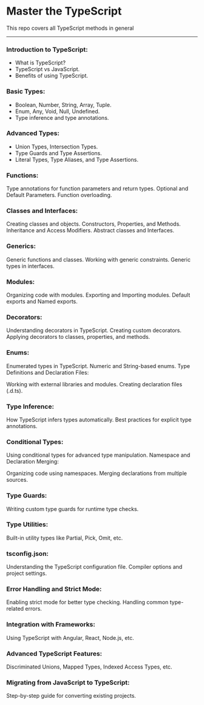 # Master the TypeScript
This repo covers all TypeScript methods in general

---
### Introduction to TypeScript:

- What is TypeScript?
- TypeScript vs JavaScript.
- Benefits of using TypeScript.

### Basic Types:

- Boolean, Number, String, Array, Tuple.
- Enum, Any, Void, Null, Undefined.
- Type inference and type annotations.

### Advanced Types:

- Union Types, Intersection Types.
- Type Guards and Type Assertions.
- Literal Types, Type Aliases, and Type Assertions.

### Functions:

Type annotations for function parameters and return types.
Optional and Default Parameters.
Function overloading.

### Classes and Interfaces:

Creating classes and objects.
Constructors, Properties, and Methods.
Inheritance and Access Modifiers.
Abstract classes and Interfaces.

### Generics:

Generic functions and classes.
Working with generic constraints.
Generic types in interfaces.

### Modules:

Organizing code with modules.
Exporting and Importing modules.
Default exports and Named exports.

### Decorators:

Understanding decorators in TypeScript.
Creating custom decorators.
Applying decorators to classes, properties, and methods.

### Enums:

Enumerated types in TypeScript.
Numeric and String-based enums.
Type Definitions and Declaration Files:

Working with external libraries and modules.
Creating declaration files (.d.ts).

### Type Inference:

How TypeScript infers types automatically.
Best practices for explicit type annotations.

### Conditional Types:

Using conditional types for advanced type manipulation.
Namespace and Declaration Merging:

Organizing code using namespaces.
Merging declarations from multiple sources.

### Type Guards:

Writing custom type guards for runtime type checks.

### Type Utilities:

Built-in utility types like Partial, Pick, Omit, etc.

### tsconfig.json:

Understanding the TypeScript configuration file.
Compiler options and project settings.

### Error Handling and Strict Mode:

Enabling strict mode for better type checking.
Handling common type-related errors.

### Integration with Frameworks:

Using TypeScript with Angular, React, Node.js, etc.
 
### Advanced TypeScript Features:

Discriminated Unions, Mapped Types, Indexed Access Types, etc.

### Migrating from JavaScript to TypeScript:

Step-by-step guide for converting existing projects.
